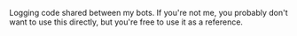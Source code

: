 Logging code shared between my bots. If you're not me, you probably don't want to use this directly, but you're free to use it as a reference.
